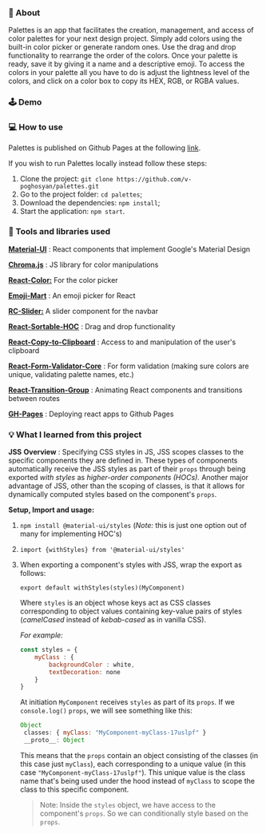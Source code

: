 ### 📄 About

Palettes is an app that facilitates the creation, management, and access of color palettes for your next design project. Simply add colors using the built-in color picker or generate random ones. Use the drag and drop functionality to rearrange the order of the colors. Once your palette is ready, save it by giving it a name and a descriptive emoji. To access the colors in your palette all you have to do is adjust the lightness level of the colors, and click on a color box to copy its HEX, RGB, or RGBA values.

### 🕹️ Demo



### 💻 How to use

Palettes is published on Github Pages at the following [link](https://v-poghosyan.github.io/palettes/). 

If you wish to run Palettes locally instead follow these steps:
1. Clone the project: `git clone https://github.com/v-poghosyan/palettes.git`
2. Go to the project folder: `cd palettes`;
3. Download the dependencies: `npm install`;
4. Start the application: `npm start`.

### 🔧 Tools and libraries used

[**Material-UI**](https://material-ui.com/) : React components that implement Google's Material Design


[**Chroma.js**](https://github.com/gka/chroma.js) : JS library for color manipulations


[**React-Color:**](https://casesandberg.github.io/react-color/) For the color picker

[**Emoji-Mart**](https://github.com/missive/emoji-mart) : An emoji picker for React

[**RC-Slider:**](https://github.com/react-component/slider/) A slider component for the navbar

[**React-Sortable-HOC**](https://github.com/clauderic/react-sortable-hoc) : Drag and drop functionality

[**React-Copy-to-Clipboard**](https://www.npmjs.com/package/react-copy-to-clipboard) : Access to and manipulation of the user's clipboard


[**React-Form-Validator-Core**](https://www.npmjs.com/package/react-form-validator-core) : For form validation (making sure colors are unique, validating palette names, etc.)

[**React-Transition-Group**](https://www.npmjs.com/package/react-transition-group) : Animating React components and transitions between routes

[**GH-Pages**](https://www.npmjs.com/package/gh-pages) : Deploying react apps to Github Pages

### 💡 What I learned from this project

**JSS** 
**Overview** : Specifying CSS styles in JS, JSS scopes classes to the specific components they are defined in. These types of components automatically receive the JSS styles as part of their `props` through being exported *with styles* as *higher-order components (HOCs).* Another major advantage of JSS, other than the scoping of classes, is that it allows for dynamically computed styles based on the component's `props`. 

**Setup, Import and usage:**

1. `npm install @material-ui/styles` (*Note:* this is just one option out of many for implementing HOC's)

2. `import {withStyles} from '@material-ui/styles'`

3. When exporting a component's styles with JSS, wrap the export as follows: 

   `export default withStyles(styles)(MyComponent)`

   Where `styles` is an object whose keys act as CSS classes corresponding to object values containing key-value pairs of styles (*camelCased* instead of *kebab-cased* as in vanilla CSS).

   *For example:*

   ```jsx
   const styles = {
       myClass : {
           backgroundColor : white,
           textDecoration: none
       }
   }
   ```

   At initiation `MyComponent` receives `styles` as part of its `props`.
   If we `console.log()` `props`, we will see something like this:

   ```jsx
   Object
   	classes: { myClass: "MyComponent-myClass-17uslpf" }
   	__proto__: Object
   ```

   This means that the `props` contain an object consisting of the classes (in this case just `myClass`), each corresponding to a unique value (in this case `"MyComponent-myClass-17uslpf"`). This unique value is the class name that's being used under the hood instead of `myClass` to scope the class to this specific component.

   > Note: Inside the `styles` object, we have access to the component's `props`. So we can conditionally style based on the `props`.
